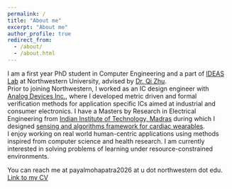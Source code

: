 ```yaml
---
permalink: /
title: "About me"
excerpt: "About me"
author_profile: true
redirect_from: 
  - /about/
  - /about.html
---
```


I am a first year PhD student in Computer Engineering and a part of [IDEAS Lab](http://zhulab.eecs.northwestern.edu/) at Northwestern University, advised by [Dr. Qi Zhu](http://eecs.northwestern.edu/~qzhu/). <br>
Prior to joining Northwestern, I worked as an IC design engineer with [Analog Devices Inc.](https://www.analog.com/), where I developed metric driven and formal verification methods for application specific ICs aimed at industrial and consumer electronics. I have a Masters by Research in Electrical Engineering from [Indian Institute of Technology, Madras](https://www.iitm.ac.in/) during which I designed [sensing and algorithms framework for cardiac wearables](https://prezi.com/p/6t5mfk8bzu04/ms-seminar-1/).<br>
I enjoy working on real world human-centric applications using methods inspired from computer science and health research. I am currently interested in solving problems of learning under resource-constrained environments. <br>

You can reach me at payalmohapatra2026 at u dot northwestern dot edu. <br>
[Link to my CV](https://www.dropbox.com/s/kpoe3u6fi0b8hqz/CV_Jan.pdf?dl=0)

